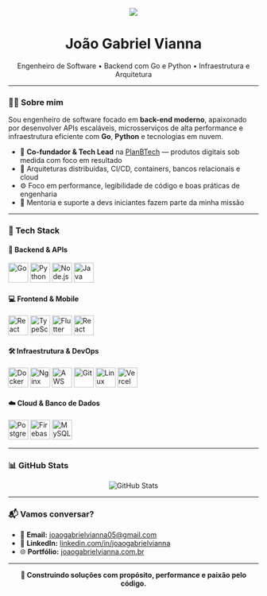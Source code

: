              
<p align="center">
  <img src="https://user-images.githubusercontent.com/52347812/137624699-ce6bb7ee-eb84-46f1-ac69-c4b78b22db90.png" />
</p>  
 
<h1 align="center">João Gabriel Vianna</h1>
<p align="center">
  Engenheiro de Software • Backend com Go e Python • Infraestrutura e Arquitetura
</p>

---

### 👨‍💻 Sobre mim  

Sou engenheiro de software focado em **back-end moderno**, apaixonado por desenvolver APIs escaláveis, microsserviços de alta performance e infraestrutura eficiente com **Go**, **Python** e tecnologias em nuvem.  

- 🚀 **Co-fundador & Tech Lead** na [PlanBTech](https://planbtech.com.br) — produtos digitais sob medida com foco em resultado  
- 🧠 Arquiteturas distribuídas, CI/CD, containers, bancos relacionais e cloud  
- ⚙️ Foco em performance, legibilidade de código e boas práticas de engenharia  
- 🤝 Mentoria e suporte a devs iniciantes fazem parte da minha missão  

---

### 🧰 Tech Stack

#### 🔧 Backend & APIs
<p>
  <img src="https://cdn.jsdelivr.net/gh/devicons/devicon@latest/icons/go/go-original-wordmark.svg" height="40" alt="Go" />
  <img src="https://cdn.jsdelivr.net/gh/devicons/devicon@latest/icons/python/python-original.svg" height="40" alt="Python" />
  <img src="https://cdn.jsdelivr.net/gh/devicons/devicon@latest/icons/nodejs/nodejs-original.svg" height="40" alt="Node.js" />
  <img src="https://cdn.jsdelivr.net/gh/devicons/devicon@latest/icons/java/java-original.svg" height="40" alt="Java" />
</p>

#### 💻 Frontend & Mobile
<p>
  <img src="https://cdn.jsdelivr.net/gh/devicons/devicon@latest/icons/react/react-original.svg" height="40" alt="React" />
  <img src="https://cdn.jsdelivr.net/gh/devicons/devicon@latest/icons/typescript/typescript-original.svg" height="40" alt="TypeScript" />
  <img src="https://cdn.jsdelivr.net/gh/devicons/devicon@latest/icons/flutter/flutter-original.svg" height="40" alt="Flutter" />
  <img src="https://cdn.jsdelivr.net/gh/devicons/devicon@latest/icons/react/react-original.svg" height="40" alt="React Native" title="React Native" />
</p>

#### 🛠️ Infraestrutura & DevOps
<p>
  <img src="https://cdn.jsdelivr.net/gh/devicons/devicon@latest/icons/docker/docker-original.svg" height="40" alt="Docker" />
  <img src="https://cdn.jsdelivr.net/gh/devicons/devicon@latest/icons/nginx/nginx-original.svg" height="40" alt="Nginx" />
  <img src="https://cdn.jsdelivr.net/gh/devicons/devicon@latest/icons/amazonwebservices/amazonwebservices-original-wordmark.svg" height="40" alt="AWS" />
  <img src="https://cdn.jsdelivr.net/gh/devicons/devicon@latest/icons/git/git-original.svg" height="40" alt="Git" />
  <img src="https://cdn.jsdelivr.net/gh/devicons/devicon@latest/icons/linux/linux-original.svg" height="40" alt="Linux" />
  <img src="https://cdn.jsdelivr.net/gh/devicons/devicon@latest/icons/vercel/vercel-original.svg" height="40" alt="Vercel" />
</p>

#### ☁️ Cloud & Banco de Dados
<p>
  <img src="https://cdn.jsdelivr.net/gh/devicons/devicon@latest/icons/postgresql/postgresql-original.svg" height="40" alt="PostgreSQL" />
  <img src="https://cdn.jsdelivr.net/gh/devicons/devicon@latest/icons/firebase/firebase-original.svg" height="40" alt="Firebase" />
  <img src="https://cdn.jsdelivr.net/gh/devicons/devicon@latest/icons/mysql/mysql-original.svg" height="40" alt="MySQL" />
</p>

---

### 📊 GitHub Stats

<p align="center">
  <img src="https://github-readme-stats.vercel.app/api?username=joaogabrielvianna&show_icons=true&theme=radical" alt="GitHub Stats" />
</p>

---

### 📬 Vamos conversar?

- 📩 **Email:** [joaogabrielvianna05@gmail.com](mailto:joaogabrielvianna05@gmail.com)  
- 💼 **LinkedIn:** [linkedin.com/in/joaogabrielvianna](https://www.linkedin.com/in/joaogabrielvianna/)  
- 🌐 **Portfólio:** [joaogabrielvianna.com.br](https://joaogabrielvianna.com.br)

---

<p align="center">
  <strong>🧩 Construindo soluções com propósito, performance e paixão pelo código.</strong>
</p>
